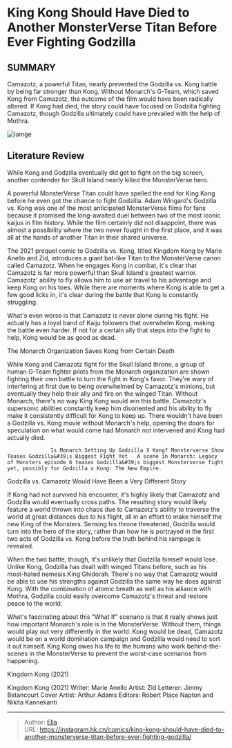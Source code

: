 # King Kong Should Have Died to Another MonsterVerse Titan Before Ever Fighting Godzilla


## SUMMARY 



  Camazotz, a powerful Titan, nearly prevented the Godzilla vs. Kong battle by being far stronger than Kong.   Without Monarch&#39;s G-Team, which saved Kong from Camazotz, the outcome of the film would have been radically altered.   If Kong had died, the story could have focused on Godzilla fighting Camazotz, though Godzilla ultimately could have prevailed with the help of Mothra.  

![iamge](https://static1.srcdn.com/wordpress/wp-content/uploads/2023/12/godzilla-vs-kong.jpg)

## Literature Review

While Kong and Godzilla eventually did get to fight on the big screen, another contender for Skull Island nearly killed the MonsterVerse hero.




A powerful MonsterVerse Titan could have spelled the end for King Kong before he even got the chance to fight Godzilla. Adam Wingard&#39;s Godzilla vs. Kong was one of the most anticipated MonsterVerse films for fans because it promised the long-awaited duel between two of the most iconic kaijus in film history. While the film certainly did not disappoint, there was almost a possibility where the two never fought in the first place, and it was all at the hands of another Titan in their shared universe.




The 2021 prequel comic to Godzilla vs. Kong, titled Kingdom Kong by Marie Anello and Zid, introduces a giant bat-like Titan to the MonsterVerse canon called Camazotz. When he engages Kong in combat, it&#39;s clear that Camazotz is far more powerful than Skull Island&#39;s greatest warrior. Camazotz&#39; ability to fly allows him to use air travel to his advantage and keep Kong on his toes. While there are moments where Kong is able to get a few good licks in, it&#39;s clear during the battle that Kong is constantly struggling.

         

What&#39;s even worse is that Camazotz is never alone during his fight. He actually has a loyal band of Kaiju followers that overwhelm Kong, making the battle even harder. If not for a certain ally that steps into the fight to help, Kong would be as good as dead.





 The Monarch Organization Saves Kong from Certain Death 
          

While Kong and Camazotz fight for the Skull Island throne, a group of human G-Team fighter pilots from the Monarch organization are shown fighting their own battle to turn the fight in Kong&#39;s favor. They&#39;re wary of interfering at first due to being overwhelmed by Camazotz&#39;s minions, but eventually they help their ally and fire on the winged Titan. Without Monarch, there&#39;s no way King Kong would win this battle. Camazotz&#39;s supersonic abilities constantly keep him disoriented and his ability to fly make it consistently difficult for Kong to keep up. There wouldn&#39;t have been a Godzilla vs. Kong movie without Monarch&#39;s help, opening the doors for speculation on what would come had Monarch not intervened and Kong had actually died.




                  Is Monarch Setting Up Godzilla X Kong? Monsterverse Show Teases Godzilla&#39;s Biggest Fight Yet   A scene in Monarch: Legacy of Monsters episode 6 teases Godzilla&#39;s biggest Monsterverse fight yet, possibly for Godzilla x Kong: The New Empire.   



 Godzilla vs. Camazotz Would Have Been a Very Different Story 
          

If Kong had not survived his encounter, it&#39;s highly likely that Camazotz and Godzilla would eventually cross paths. The resulting story would likely feature a world thrown into chaos due to Camazotz&#39;s ability to traverse the world at great distances due to his flight, all in an effort to make himself the new King of the Monsters. Sensing his throne threatened, Godzilla would turn into the hero of the story, rather than how he is portrayed in the first two acts of Godzilla vs. Kong before the truth behind his rampage is revealed.




When the two battle, though, it&#39;s unlikely that Godzilla himself would lose. Unlike Kong, Godzilla has dealt with winged Titans before, such as his most-hated nemesis King Ghidorah. There&#39;s no way that Camazotz would be able to use his strengths against Godzilla the same way he does against Kong. With the combination of atomic breath as well as his alliance with Mothra, Godzilla could easily overcome Camazotz&#39;s threat and restore peace to the world.

What&#39;s fascinating about this &#34;What If&#34; scenario is that it really shows just how important Monarch&#39;s role is in the MonsterVerse. Without them, things would play out very differently in the world. Kong would be dead, Camazotz would be on a world domination campaign and Godzilla would need to sort it out himself. King Kong owes his life to the humans who work behind-the-scenes in the MonsterVerse to prevent the worst-case scenarios from happening.

Kingdom Kong (2021)

 Kingdom Kong (2021)                 Writer: Marie Anello   Artist: Zid   Letterer: Jimmy Betancourt   Cover Artist: Arthur Adams   Editors: Robert Place Napton and Nikita Kannekanti      







---

> Author: [Ella](https://instagram.hk.cn/)  
> URL: https://instagram.hk.cn/comics/king-kong-should-have-died-to-another-monsterverse-titan-before-ever-fighting-godzilla/  


